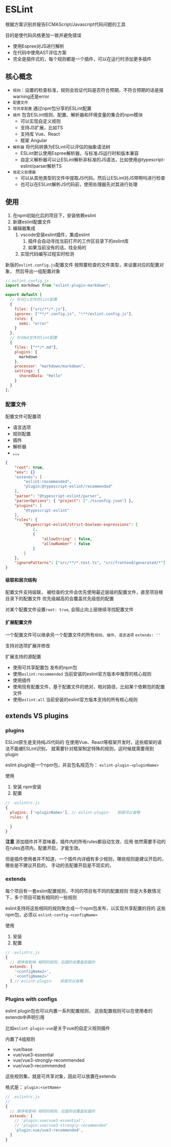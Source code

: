 # ESLint

根据方案识别并报告ECMAScript/Javascript代码问题的工具

目的是使代码风格更加一致并避免错误

+ 使用Espree对JS进行解析
+ 在代码中使用AST评估方案
+ 完全是插件式的，每个规则都是一个插件，可以在运行时添加更多插件

## 核心概念

+ `规则`：设置的检查标准，规则会验证代码是否符合预期，不符合预期的话是报warning还是error
+ `配置文件`
+ `可共享配置` 通过npm包分享的ESLint配置
+ `插件` 包含ESLint规则、配置、解析器和环境变量的集合的npm模块
  + 可以实现自定义规则
  + 支持JS扩展，比如TS
  + 支持库 Vue、React
  + 框架 Angular
+ `解析器` 将代码转换为ESLint可以评估的抽象语法树
  + ESLint默认使用Espree解析器，与标准JS运行时和版本兼容
  + 自定义解析器可以让ESLint解析非标准的JS语法，比如使用@typescript-eslint/parser解析TS
+ `自定义处理器`
  + 可以从其他类型的文件中提取JS代码，然后让ESLint对JS带啊吗进行检查
  + 也可以在ESLint解析JS代码前，使用处理器先对其进行处理

## 使用

1. 在npm初始化后的项目下，安装依赖eslint
2. 新建eslint配置文件
3. 编辑器集成
   1. vscode安装eslint插件，集成eslint
      1. 插件会自动寻找当前打开的工作区目录下的eslint库
      2. 如果当前没有的话，找全局的
   2. 实现代码编写过程实时检测

新版的`eslint.config.js`配置文件
按照要检查的文件类型，来设置对应的配置对象，
然后导出一组配置对象

```js
// eslint.config.js
import markdown from "eslint-plugin-markdown";

export default [
  // 针对js文件的lint配置
  {
    files: ["src/**/*.js"],
    ignores: ["**/*.config.js", "!**/eslint.config.js"],
    rules: {
      semi: "error"
    }
  },
  // 针对md文件的lint配置
  {
    files: ["**/*.md"],
    plugins: {
      markdown
    },
    processor: "markdown/markdown",
    settings: {
      sharedData: "Hello"
    }
  }
];
```

### 配置文件

配置文件可配置项

+ 语言选项
+ 规则配置
+ 插件
+ 解析器
+ 。。。

```json
{
    "root": true,
    "env": {}
    "extends": [
        "eslint:recommended",
        "plugin:@typescript-eslint/recommended"
    ],
    "parser": "@typescript-eslint/parser",
    "parserOptions": { "project": ["./tsconfig.json"] },
    "plugins": [
        "@typescript-eslint"
    ],
    "rules": {
        "@typescript-eslint/strict-boolean-expressions": [
            2,
            {
                "allowString" : false,
                "allowNumber" : false
            }
        ]
    },
    "ignorePatterns": ["src/**/*.test.ts", "src/frontend/generated/*"]
}
```

#### 级联和层次结构

配置文件支持级联，
被检查的文件会优先使用最近层级的配置文件，直至项目根目录下的配置文件
优先级越高的会覆盖优先级低的配置

对某个配置文件设置`root: true`, 会阻止向上层继续寻找配置文件

#### 扩展配置文件

一个配置文件可以继承另一个配置文件的所有`规则`、`插件`、`语言选项`
`extends: ''`

支持对选项扩展并修改

扩展支持的源配置

+ 使用可共享配置包 发布的npm包
+ 使用`eslint:recommended`  当前安装的eslint官方版本中推荐的核心规则
+ 使用插件
+ 使用现有配置文件，基于配置文件的绝对、相对路径，比如某个依赖包的配置文件
+ 使用`eslint:all`  当前安装的eslint官方版本支持的所有核心规则

## extends VS plugins

### plugins

ESLint原生是支持纯JS代码的
在使用Vue、React等框架开发时，这些框架的语法不能被ESLint识别，
就需要针对框架制定特殊的规则，这时候就需要用到plugin

eslint plugin是一个npm包，并且包名规范为： `eslint-plugin-<pluginName>`

使用

1. 安装 npm安装
2. 配置

```js
// .eslintrc.js
{
  plugins: ['<pluginName>'], // eslint-plugin-   前缀可以省略
  rules: {

  }
}
```

**注意**
添加插件并不意味着，插件内的所有rules都自动生效、应用
依然需要手动的在rules选项内，配置开启，才能生效。

但是插件使用者并不知道，一个插件内详细有多少规则，哪些规则是建议开启的，哪些是不建议开启的，
手动的去配置开启是不现实的，

### extends

每个项目有一套eslint配置规则，不同的项目有不同的配置规则
但是大多数情况下，多个项目可能有相同的一些规则

eslint支持将这些相同的规则聚合成一个npm包发布，以实现共享配置的目的
这些npm包，必须以 `eslint-config-<configName>`

使用

1. 安装
2. 配置

```js
// .eslintrc.js
{
  // 顺序有影响 相同的规则，后面的会覆盖前面的
  extends: [
    '<configName2>',
    '<configName2>'
  ] // eslint-plugin-   前缀可以省略
}
```

### Plugins with configs

eslint plugin包也可以内置一系列配置规则，
这些配置规则可以在使用者的extends中声明引用

比如`eslint-plugin-vue`是关于vue的自定义规则插件

内置了4组规则

+ vue/base
+ vue/vue3-essential
+ vue/vue3-strongly-recommended
+ vue/vue3-recommended

这些规则集，就是可共享对象，因此可以放置在extends

格式是： `plugin:<setName>`

```js
// .eslintrc.js
//
{
  // 顺序有影响 相同的规则，后面的会覆盖前面的
  extends: [
    // 'plugin:vue/vue3-essential',
    // 'plugin:vue/vue3-strongly-recommended' 
    'plugin:vue/vue3-recommended',
  ]
}
```
